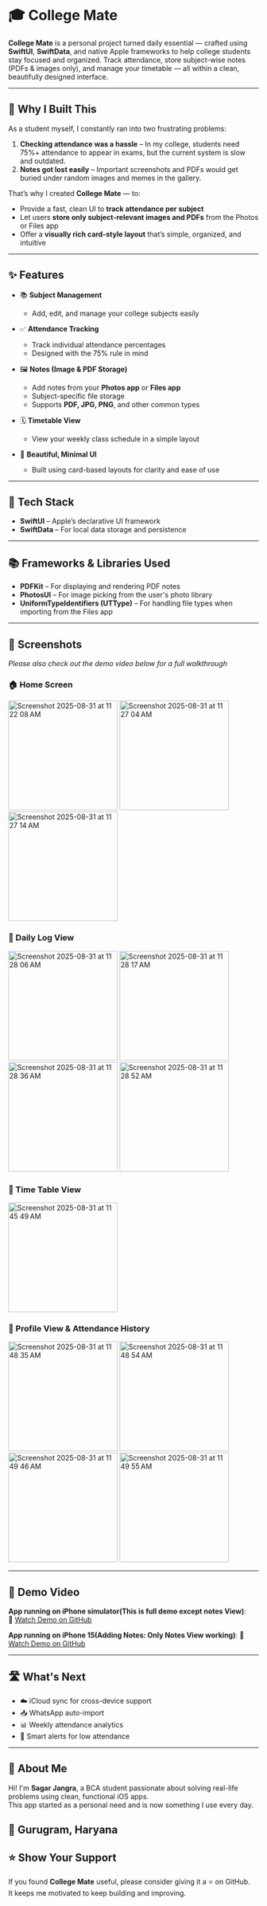 # 🎓 College Mate

**College Mate** is a personal project turned daily essential — crafted using **SwiftUI**, **SwiftData**, and native Apple frameworks to help college students stay focused and organized. Track attendance, store subject-wise notes (PDFs & images only), and manage your timetable — all within a clean, beautifully designed interface.

---

## 🧠 Why I Built This

As a student myself, I constantly ran into two frustrating problems:

1. **Checking attendance was a hassle** – In my college, students need 75%+ attendance to appear in exams, but the current system is slow and outdated.
2. **Notes got lost easily** – Important screenshots and PDFs would get buried under random images and memes in the gallery.

That’s why I created **College Mate** — to:
- Provide a fast, clean UI to **track attendance per subject**
- Let users **store only subject-relevant images and PDFs** from the Photos or Files app
- Offer a **visually rich card-style layout** that’s simple, organized, and intuitive

---

## ✨ Features

- 📚 **Subject Management**
  - Add, edit, and manage your college subjects easily

- ✅ **Attendance Tracking**
  - Track individual attendance percentages
  - Designed with the 75% rule in mind

- 🖼️ **Notes (Image & PDF Storage)**
  - Add notes from your **Photos app** or **Files app**
  - Subject-specific file storage
  - Supports **PDF, JPG, PNG**, and other common types

- 🗓️ **Timetable View**
  - View your weekly class schedule in a simple layout

- 🎨 **Beautiful, Minimal UI**
  - Built using card-based layouts for clarity and ease of use

---

## 🧱 Tech Stack

- **SwiftUI** – Apple’s declarative UI framework
- **SwiftData** – For local data storage and persistence

---

## 📚 Frameworks & Libraries Used

- **PDFKit** – For displaying and rendering PDF notes  
- **PhotosUI** – For image picking from the user's photo library  
- **UniformTypeIdentifiers (UTType)** – For handling file types when importing from the Files app  

---

## 📸 Screenshots  
*Please also check out the demo video below for a full walkthrough*

### 🏠 Home Screen 

<img width="220"  alt="Screenshot 2025-08-31 at 11 22 08 AM" src="https://github.com/user-attachments/assets/1f3ed9b1-95dc-40fe-8b08-4d543391c423" />
<img width="220"  alt="Screenshot 2025-08-31 at 11 27 04 AM" src="https://github.com/user-attachments/assets/0905c3de-16d6-4518-a2dd-b3a07dfa2a09" />
<img width="220"  alt="Screenshot 2025-08-31 at 11 27 14 AM" src="https://github.com/user-attachments/assets/817b382c-0e19-412e-a2b3-b65f6221d133" />

### 📝 Daily Log View 

<img width="220" alt="Screenshot 2025-08-31 at 11 28 06 AM" src="https://github.com/user-attachments/assets/2b08ae20-db82-4013-b5fc-cda13bb8e35d" />
<img width="220" alt="Screenshot 2025-08-31 at 11 28 17 AM" src="https://github.com/user-attachments/assets/0fc049ca-626c-4c72-9b61-9efc13d01f8a" />
<img width="220" alt="Screenshot 2025-08-31 at 11 28 36 AM" src="https://github.com/user-attachments/assets/6676ecd8-b88c-448e-a8e3-95144bb88d8b" />
<img width="220" alt="Screenshot 2025-08-31 at 11 28 52 AM" src="https://github.com/user-attachments/assets/8903ce90-3e00-44a6-9880-bcc32c483728" />

### 📅 Time Table View
<img width="220" alt="Screenshot 2025-08-31 at 11 45 49 AM" src="https://github.com/user-attachments/assets/228f53b0-2e11-43ce-8fa9-16e47f577bfd" />

### 👤 Profile View & Attendance History 
<img width="220" alt="Screenshot 2025-08-31 at 11 48 35 AM" src="https://github.com/user-attachments/assets/ad3a7cc1-3cf3-4b82-bd1c-268fff094dde" />
<img width="220" alt="Screenshot 2025-08-31 at 11 48 54 AM" src="https://github.com/user-attachments/assets/c38cfe97-9d0a-4e29-99c2-5c99cc634f42" />
<img width="220" alt="Screenshot 2025-08-31 at 11 49 46 AM" src="https://github.com/user-attachments/assets/60c9800c-2d33-4a6b-ba2b-3288e75a633a" />
<img width="220" alt="Screenshot 2025-08-31 at 11 49 55 AM" src="https://github.com/user-attachments/assets/815da267-ece6-411b-8f1c-11a922d28ca1" />




---

## 🎥 Demo Video 
**App running on iPhone simulator(This is full demo except notes View)**:  
🔗 [Watch Demo on GitHub](https://github.com/user-attachments/assets/c2967243-07c9-4cc7-98ca-bd228efafa66)

**App running on iPhone 15(Adding Notes: Only Notes View working)**: 
🔗 [Watch Demo on GitHub](https://github.com/user-attachments/assets/f48304cc-0374-43d3-83c2-44b507310598)

---

## 🛣️ What's Next

- ☁️ iCloud sync for cross-device support  
- 📥 WhatsApp auto-import  
- 📊 Weekly attendance analytics  
- 🔔 Smart alerts for low attendance  

---

## 🙌 About Me

Hi! I'm **Sagar Jangra**, a BCA student passionate about solving real-life problems using clean, functional iOS apps.  
This app started as a personal need and is now something I use every day.

📍 Gurugram, Haryana  
---

## ⭐️ Show Your Support

If you found **College Mate** useful, please consider giving it a ⭐️ on GitHub.  
It keeps me motivated to keep building and improving.


